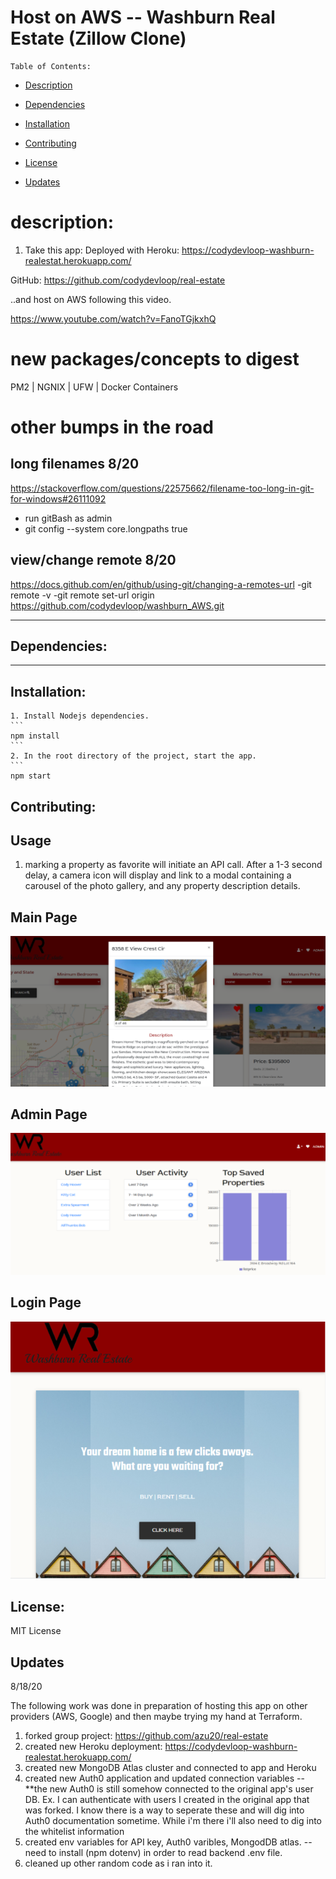 

  # Host on AWS -- Washburn Real Estate (Zillow Clone)

    Table of Contents:
  
  - [Description](#description)
  
  - [Dependencies](#dependencies)
  
  - [Installation](#installation)
    
  - [Contributing](#contributing)
  
  - [License](#license)

  - [Updates](#updates)
  
  

  
  


# description:

1. Take this app:
Deployed with Heroku:
https://codydevloop-washburn-realestat.herokuapp.com/

GitHub:
https://github.com/codydevloop/real-estate

..and host on AWS following this video.

https://www.youtube.com/watch?v=FanoTGjkxhQ



# new packages/concepts to digest

PM2 | NGNIX | UFW | Docker Containers

# other bumps in the road 

## long filenames 8/20
https://stackoverflow.com/questions/22575662/filename-too-long-in-git-for-windows#26111092
- run gitBash as admin
- git config --system core.longpaths true


## view/change remote 8/20
https://docs.github.com/en/github/using-git/changing-a-remotes-url
-git remote -v
-git remote set-url origin https://github.com/codydevloop/washburn_AWS.git







---

## Dependencies:  
---



          
  
## Installation:

    1. Install Nodejs dependencies.
    ```
    npm install
    ```
    2. In the root directory of the project, start the app.
    ```
    npm start
  
## Contributing:
  
  
## Usage
1. marking a property as favorite will initiate an API call.  After a 1-3 second delay, a camera icon will display and link to a modal containing a carousel of the photo gallery, and any property description details.


## Main Page
![main page ](https://github.com/codydevloop/real-estate/blob/master/client/public/images/washmain.png)

## Admin Page
![admin page ](https://github.com/codydevloop/real-estate/blob/master/client/public/images/washadmin.png)

## Login Page
![login ](https://github.com/codydevloop/real-estate/blob/master/client/public/images/washlogin.png)

## License:

MIT License

## Updates

8/18/20

The following work was done in preparation of hosting this app on other providers (AWS, Google) and then maybe trying my hand at Terraform.

1. forked group project: https://github.com/azu20/real-estate
2. created new Heroku deployment: https://codydevloop-washburn-realestat.herokuapp.com/
3. created new MongoDB Atlas cluster and connected to app and Heroku
4. created new Auth0 application and updated connection variables
-- **the new Auth0 is still somehow connected to the original app's user DB. Ex.  I can authenticate with users I created in the original app that was forked. I know there is a way to seperate these and will dig into Auth0 documentation sometime. While i'm there i'll also need to dig into the whitelist information
5. created env variables for API key, Auth0 varibles, MongodDB atlas.
-- need to install (npm dotenv) in order to read backend .env file.
6. cleaned up other random code as i ran into it.

  

